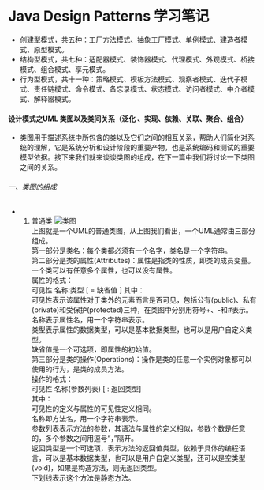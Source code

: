 # Java Design Patterns 学习笔记
* 创建型模式，共五种：工厂方法模式、抽象工厂模式、单例模式、建造者模式、原型模式。
* 结构型模式，共七种：适配器模式、装饰器模式、代理模式、外观模式、桥接模式、组合模式、享元模式。
* 行为型模式，共十一种：策略模式、模板方法模式、观察者模式、迭代子模式、责任链模式、命令模式、备忘录模式、状态模式、访问者模式、中介者模式、解释器模式。
 #### 设计模式之UML 类图以及类间关系（泛化 、实现、依赖、关联、聚合、组合）
 * 类图用于描述系统中所包含的类以及它们之间的相互关系，帮助人们简化对系统的理解，它是系统分析和设计阶段的重要产物，也是系统编码和测试的重要模型依据。接下来我们就来谈谈类图的组成，在下一篇中我们将讨论一下类图之间的关系。
 ###### 一、类图的组成
 * 1. 普通类
 ![类图](http://img.blog.csdn.net/20151206092646498)   
 上图就是一个UML的普通类图，从上图我们看出，一个UML通常由三部分组成。  
第一部分是类名：每个类都必须有一个名字，类名是一个字符串。  
第二部分是类的属性(Attributes)：属性是指类的性质，即类的成员变量。一个类可以有任意多个属性，也可以没有属性。  
属性的格式：  
           可见性  名称:类型 [ = 缺省值 ]
其中：   
可见性表示该属性对于类外的元素而言是否可见，包括公有(public)、私有(private)和受保护(protected)三种，在类图中分别用符号+、-和#表示。  
名称表示属性名，用一个字符串表示。  
类型表示属性的数据类型，可以是基本数据类型，也可以是用户自定义类型。  
缺省值是一个可选项，即属性的初始值。  
第三部分是类的操作(Operations)：操作是类的任意一个实例对象都可以使用的行为，是类的成员方法。  
操作的格式：  
            可见性  名称(参数列表) [ : 返回类型]  
其中：   
可见性的定义与属性的可见性定义相同。  
名称即方法名，用一个字符串表示。  
参数列表表示方法的参数，其语法与属性的定义相似，参数个数是任意的，多个参数之间用逗号“，”隔开。  
返回类型是一个可选项，表示方法的返回值类型，依赖于具体的编程语言，可以是基本数据类型，也可以是用户自定义类型，还可以是空类型(void)，如果是构造方法，则无返回类型。  
下划线表示这个方法是静态方法。  
